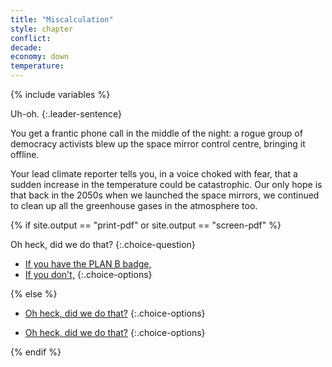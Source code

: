 ```yaml
---
title: "Miscalculation"
style: chapter
conflict: 
decade: 
economy: down
temperature: 
---
```


{% include variables %}

Uh-oh.
{:.leader-sentence}

You get a frantic phone call in the middle of the night: a rogue group of democracy activists blew up the space mirror control centre, bringing it offline.

Your lead climate reporter tells you, in a voice choked with fear, that a sudden increase in the temperature could be catastrophic. Our only hope is that back in the 2050s when we launched the space mirrors, we continued to clean up all the greenhouse gases in the atmosphere too.

{% if site.output == "print-pdf" or site.output == "screen-pdf" %}

Oh heck, did we do that?
{:.choice-question}

- [If you have the PLAN B badge,](chapter_carbon-capture-1.html)
- [If you don't,](chapter_carbon-capture-0.html)
{:.choice-options}

{% else %}

<div data-js-var="css-var-carboncapture-0" markdown="1" class="hidden">

- [Oh heck, did we do that?](chapter_carbon-capture-0.html)
{:.choice-options}

</div>

<div data-js-var="css-var-carboncapture-1" markdown="1" class="hidden">

- [Oh heck, did we do that?](chapter_carbon-capture-1.html)
{:.choice-options}

</div>

{% endif %}
